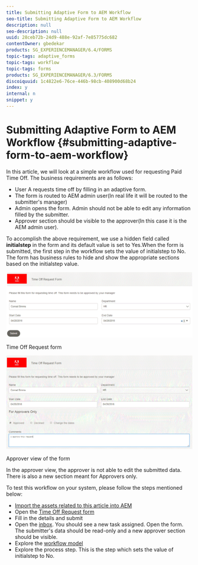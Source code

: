 ```yaml
---
title: Submitting Adaptive Form to AEM Workflow
seo-title: Submitting Adaptive Form to AEM Workflow
description: null
seo-description: null
uuid: 28ceb72b-24d9-488e-92af-7e85775dc682
contentOwner: gbedekar
products: SG_EXPERIENCEMANAGER/6.4/FORMS
topic-tags: adaptive_forms
topic-tags: workflow
topic-tags: forms
products: SG_EXPERIENCEMANAGER/6.3/FORMS
discoiquuid: 1c4822e6-76ce-446b-98cb-408900d68b24
index: y
internal: n
snippet: y
---
```


# Submitting Adaptive Form to AEM Workflow {#submitting-adaptive-form-to-aem-workflow}

In this article, we will look at a simple workflow used for requesting Paid Time Off. The business requirements are as follows:

* User A requests time off by filling in an adaptive form. 
* The form is routed to AEM admin user(In real life it will be routed to the submitter's manager)
* Admin opens the form. Admin should not be able to edit any information filled by the submitter. 
* Approver section should be visible to the approver(In this case it is the AEM admin user).

To accomplish the above requirement, we use a hidden field called **initialstep** in the form and its default value is set to Yes.When the form is submitted, the first step in the workflow sets the value of initialstep to No. The form has business rules to hide and show the appropriate sections based on the initialstep value.

![initialstep](assets/initialstep.gif)

Time Off Request form

![approverview](assets/approversview.gif)

Approver view of the form

In the approver view, the approver is not able to edit the submitted data. There is also a new section meant for Approvers only.

To test this workflow on your system, please follow the steps mentioned below:

* [Import the assets related to this article into AEM](assets/helpxworkflow.zip) 
* Open the [Time Off Request form](http://localhost:4502/content/dam/formsanddocuments/helpx/timeoffrequestform/jcr:content?wcmmode=disabled)
* Fill in the details and submit
* Open the [inbox](http://localhost:4502/mnt/overlay/cq/inbox/content/inbox.html). You should see a new task assigned. Open the form. The submitter's data should be read-only and a new approver section should be visible.
* Explore the [workflow model](http://localhost:4502/editor.html/conf/global/settings/workflow/models/helpxworkflow.html)
* Explore the process step. This is the step which sets the value of initialstep to No.
